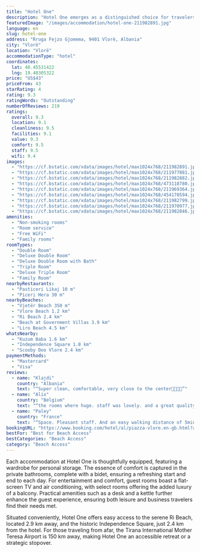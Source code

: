 ```yaml
---
title: "Hotel One"
description: "Hotel One emerges as a distinguished choice for travelers seeking comfort and convenience in Vlorë, positioned merely 500 meters from Vjetër Beach and a short 1."
featuredImage: "/images/accommodation/hotel-one-211982891.jpg"
language: en
slug: hotel-one
address: "Rruga Fejzo Gjomema, 9401 Vlorë, Albania"
city: "Vlorë"
location: "Vlorë"
accommodationType: "hotel"
coordinates:
  lat: 40.45531422
  lng: 19.48305322
price: "US$43"
priceFrom: 43
starRating: 4
rating: 9.3
ratingWords: "Outstanding"
numberOfReviews: 219
ratings:
  overall: 9.3
  location: 9.1
  cleanliness: 9.5
  facilities: 9.1
  value: 9.3
  comfort: 9.5
  staff: 9.5
  wifi: 9.4
images:
  - "https://cf.bstatic.com/xdata/images/hotel/max1024x768/211982891.jpg?k=61006d265b5349e6960bcf2081ff7451c483138ff590bcfe083140f8d028cd31&o=&hp=1"
  - "https://cf.bstatic.com/xdata/images/hotel/max1024x768/211977881.jpg?k=12a537abdaa0f085d0562d2364570ae461e06041a2336a241ed5a5a230f0291c&o=&hp=1"
  - "https://cf.bstatic.com/xdata/images/hotel/max1024x768/211982882.jpg?k=cc9a838e2ddc224b7e85027740c6cf5bf6d7c0c7687e7d0080c0a03d3613eea4&o=&hp=1"
  - "https://cf.bstatic.com/xdata/images/hotel/max1024x768/473118780.jpg?k=0725b1b0bba01c021c996658a3e98cadd9f1668ba098ba9c3df26b8597190f9b&o=&hp=1"
  - "https://cf.bstatic.com/xdata/images/hotel/max1024x768/211969364.jpg?k=9fd9b8a789b3e87e171c0531b8978178470e188c4c211335c05d67cd78bac443&o=&hp=1"
  - "https://cf.bstatic.com/xdata/images/hotel/max1024x768/454178594.jpg?k=b3f78068d0332e3341d53fc7ea309e9ac2634bd03db23f65e99f610e416c7e82&o=&hp=1"
  - "https://cf.bstatic.com/xdata/images/hotel/max1024x768/211982799.jpg?k=3cdd8511fc66e8d7de6dd8f5879131dbc848fdbc17db94ef87a534a426af342a&o=&hp=1"
  - "https://cf.bstatic.com/xdata/images/hotel/max1024x768/211970977.jpg?k=feb6ace27bbb0a2d172b202fc0627a965dffea9c364b5f877c5ddb4cdc05cc2b&o=&hp=1"
  - "https://cf.bstatic.com/xdata/images/hotel/max1024x768/211982846.jpg?k=b011e42a9cd196d8e7d6880490a6ceb3b991f532a6ae22f082e876fdd438eb74&o=&hp=1"
amenities:
  - "Non-smoking rooms"
  - "Room service"
  - "Free WiFi"
  - "Family rooms"
roomTypes:
  - "Double Room"
  - "Deluxe Double Room"
  - "Deluxe Double Room with Bath"
  - "Triple Room"
  - "Deluxe Triple Room"
  - "Family Room"
nearbyRestaurants:
  - "Pasticeri Likaj 10 m"
  - "Piceri Hera 30 m"
nearbyBeaches:
  - "Vjetër Beach 350 m"
  - "Vlore Beach 1.2 km"
  - "Ri Beach 2.4 km"
  - "Beach at Government Villas 3.9 km"
  - "Liro Beach 4.5 km"
whatsNearby:
  - "Kuzum Baba 1.6 km"
  - "Independence Square 1.8 km"
  - "Scooby Doo Vlore 2.4 km"
paymentMethods:
  - "Mastercard"
  - "Visa"
reviews:
  - name: "Klajdi"
    country: "Albania"
    text: "“Super clean, comfortable, very close to the center👍🏻👍🏻”"
  - name: "Alix"
    country: "Belgium"
    text: "“the rooms where huge. staff was lovely. and a great quality for cheap price. perfect”"
  - name: "Paley"
    country: "France"
    text: "“Space. Pleasant staff. And an easy walking distance of 5mins to restaurants. Up and coming to town”"
bookingURL: "https://www.booking.com/hotel/al/piazza-vlore.en-gb.html?aid=8035640"
bestFor: "Best for Beach Access"
bestCategories: "Beach Access"
category: "Beach Access"
---
```


Each accommodation at Hotel One is thoughtfully equipped, featuring a wardrobe for personal storage. The essence of comfort is captured in the private bathrooms, complete with a bidet, ensuring a refreshing start and end to each day. For entertainment and comfort, guest rooms boast a flat-screen TV and air conditioning, with select rooms offering the added luxury of a balcony. Practical amenities such as a desk and a kettle further enhance the guest experience, ensuring both leisure and business travelers find their needs met.

Situated conveniently, Hotel One offers easy access to the serene Ri Beach, located 2.9 km away, and the historic Independence Square, just 2.4 km from the hotel. For those traveling from afar, the Tirana International Mother Teresa Airport is 150 km away, making Hotel One an accessible retreat or a strategic stopover.